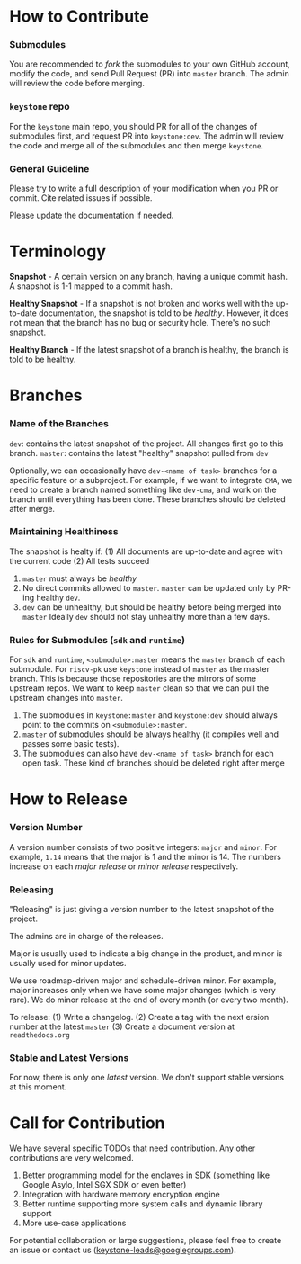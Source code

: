 # How to Contribute

### Submodules

You are recommended to *fork* the submodules to your own GitHub account, modify the code,
and send Pull Request (PR) into `master` branch. The admin will review the code before merging.

### `keystone` repo

For the `keystone` main repo, you should PR for all of the changes of submodules first, and request PR into `keystone:dev`.
The admin will review the code and merge all of the submodules and then merge `keystone`.

### General Guideline

Please try to write a full description of your modification when you PR or commit.
Cite related issues if possible.

Please update the documentation if needed.

# Terminology

**Snapshot** - A certain version on any branch, having a unique commit hash. A snapshot is 1-1 mapped to a commit hash.

**Healthy Snapshot** - If a snapshot is not broken and works well with the up-to-date documentation, the snapshot is told to be *healthy*. However, it does not mean that the branch has no bug or security hole. There's no such snapshot.

**Healthy Branch** - If the latest snapshot of a branch is healthy, the branch is told to be healthy.

# Branches

### Name of the Branches

`dev`: contains the latest snapshot of the project. All changes first go to this branch.
`master`: contains the latest "healthy" snapshot pulled from `dev`

Optionally, we can occasionally have `dev-<name of task>` branches for a specific feature or a subproject.
For example, if we want to integrate `CMA`, we need to create a branch named something like `dev-cma`,
and work on the branch until everything has been done.
These branches should be deleted after merge.

### Maintaining Healthiness

The snapshot is healty if:
(1) All documents are up-to-date and agree with the current code
(2) All tests succeed

1. `master` must always be *healthy*
2. No direct commits allowed to `master`. `master` can be updated only by PR-ing healthy `dev`.
3. `dev` can be unhealthy, but should be healthy before being merged into `master`
Ideally `dev` should not stay unhealthy more than a few days.

### Rules for Submodules (`sdk` and `runtime`)

For `sdk` and `runtime`, `<submodule>:master` means the `master` branch of each submodule.
For `riscv-pk` use `keystone` instead of `master` as the master branch.
This is because those repositories are the mirrors of some upstream repos.
We want to keep `master` clean so that we can pull the upstream changes into `master`.

1. The submodules in `keystone:master` and `keystone:dev` should always point to the commits on `<submodule>:master`.
2. `master` of submodules should be always healthy (it compiles well and passes some basic tests).
3. The submodules can also have `dev-<name of task>` branch for each open task.
These kind of branches should be deleted right after merge

# How to Release

### Version Number

A version number consists of two positive integers: `major` and `minor`. For example, `1.14` means that the major is 1 and the minor is 14.
The numbers increase on each *major release* or *minor release* respectively.

### Releasing

"Releasing" is just giving a version number to the latest snapshot of the project.

The admins are in charge of the releases.

Major is usually used to indicate a big change in the product, and minor is usually used for minor updates.

We use roadmap-driven major and schedule-driven minor.
For example, major increases only when we have some major changes (which is very rare).
We do minor release at the end of every month (or every two month).

To release:
(1) Write a changelog.
(2) Create a tag with the next ersion number at the latest `master`
(3) Create a document version at `readthedocs.org`

### Stable and Latest Versions

For now, there is only one *latest* version. We don't support stable versions at this moment.

# Call for Contribution

We have several specific TODOs that need contribution.
Any other contributions are very welcomed.

1. Better programming model for the enclaves in SDK (something like Google Asylo, Intel SGX SDK or even better)
2. Integration with hardware memory encryption engine
3. Better runtime supporting more system calls and dynamic library support
4. More use-case applications

For potential collaboration or large suggestions, please feel free to create an issue or contact us (keystone-leads@googlegroups.com).
